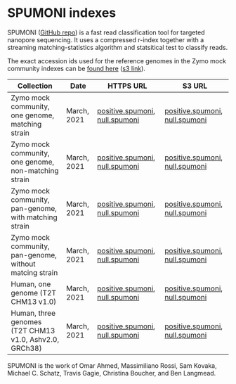 # SPUMONI indexes

SPUMONI ([GitHub repo](https://github.com/oma219/spumoni)) is a fast read classification tool for targeted nanopore sequencing.  It uses a compressed r-index together with a streaming matching-statistics algorithm and statsitical test to classify reads. 

The exact accession ids used for the reference genomes in the Zymo mock community indexes can be [found here][accessions] ([s3 link][accessions_s3]).

<div class="datatable-begin"></div>

Collection                                              | Date            | HTTPS URL                                                                         | S3 URL
------------------------------------------------------- | --------------- | --------------------------------------------------------------------------------- | -----------------------------------------------------------------------------------------
Zymo mock community, one genome, matching strain        |  March, 2021    | [positive.spumoni][zymo_pos_one_match], [null.spumoni][zymo_null_one_match]       | [positive.spumoni][zymo_pos_one_match_s3], [null.spumoni][zymo_null_one_match_s3]
Zymo mock community, one genome, non-matching strain    |  March, 2021    | [positive.spumoni][zymo_pos_one_nonmatch], [null.spumoni][zymo_null_one_nonmatch] | [positive.spumoni][zymo_pos_one_nonmatch_s3], [null.spumoni][zymo_null_one_nonmatch_s3]
Zymo mock community, pan-genome, with matching strain   |  March, 2021    | [positive.spumoni][zymo_pos_all_match], [null.spumoni][zymo_null_all_match]       | [positive.spumoni][zymo_pos_all_match_s3], [null.spumoni][zymo_null_all_match_s3]
Zymo mock community, pan-genome, without matcing strain |  March, 2021    | [positive.spumoni][zymo_pos_all_nonmatch], [null.spumoni][zymo_null_all_nonmatch] | [positive.spumoni][zymo_pos_all_nonmatch_s3], [null.spumoni][zymo_null_all_nonmatch_s3]
Human, one genome (T2T CHM13 v1.0)                      |  March, 2021    | [positive.spumoni][human1_pos], [null.spumoni][human1_null]                       | [positive.spumoni][human1_pos_s3], [null.spumoni][human1_null_s3]
Human, three genomes (T2T CHM13 v1.0, Ashv2.0, GRCh38)  |  March, 2021    | [positive.spumoni][human3_pos], [null.spumoni][human3_null]                       | [positive.spumoni][human3_pos_s3], [null.spumoni][human3_null_s3]

<div class="datatable-end"></div>

SPUMONI is the work of Omar Ahmed, Massimiliano Rossi, Sam Kovaka, Michael C. Schatz, Travis Gagie, Christina Boucher, and Ben Langmead.

[accessions]: https://genome-idx.s3.amazonaws.com/spumoni/refseq_accession_nums/accessions.zip
[accessions_s3]: s3://genome-idx/spumoni/refseq_accession_nums/accessions.zip

[zymo_pos_one_match]: https://genome-idx.s3.amazonaws.com/spumoni/mock_comm_one_genome_with_zymo_refs/mock_comm_one_genome_with_zymo_refs_positive_index.spumoni
[zymo_null_one_match]: https://genome-idx.s3.amazonaws.com/spumoni/mock_comm_one_genome_with_zymo_refs/mock_comm_one_genome_with_zymo_refs_null_index.spumoni
[zymo_pos_one_nonmatch]: https://genome-idx.s3.amazonaws.com/spumoni/mock_comm_one_genome_without_zymo_refs/mock_comm_one_genome_without_zymo_refs_positive_index.spumoni
[zymo_null_one_nonmatch]: https://genome-idx.s3.amazonaws.com/spumoni/mock_comm_one_genome_without_zymo_refs/mock_comm_one_genome_without_zymo_refs_null_index.spumoni

[zymo_pos_one_match_s3]: s3://genome-idx/spumoni/mock_comm_one_genome_with_zymo_refs/mock_comm_one_genome_with_zymo_refs_positive_index.spumoni
[zymo_null_one_match_s3]: s3://genome-idx/spumoni/mock_comm_one_genome_with_zymo_refs/mock_comm_one_genome_with_zymo_refs_null_index.spumoni
[zymo_pos_one_nonmatch_s3]: s3://genome-idx/spumoni/mock_comm_one_genome_without_zymo_refs/mock_comm_one_genome_without_zymo_refs_positive_index.spumoni
[zymo_null_one_nonmatch_s3]: s3://genome-idx/spumoni/mock_comm_one_genome_without_zymo_refs/mock_comm_one_genome_without_zymo_refs_null_index.spumoni

[zymo_pos_all_match]: https://genome-idx.s3.amazonaws.com/spumoni/mock_comm_all_genomes_with_zymo_refs/mock_comm_all_genomes_with_zymo_refs_positive_index.spumoni
[zymo_null_all_match]: https://genome-idx.s3.amazonaws.com/spumoni/mock_comm_all_genomes_with_zymo_refs/mock_comm_all_genomes_with_zymo_refs_null_index.spumoni
[zymo_pos_all_nonmatch]: https://genome-idx.s3.amazonaws.com/spumoni/mock_comm_all_genomes_without_zymo_refs/mock_comm_all_genomes_without_zymo_refs_positive_index.spumoni
[zymo_null_all_nonmatch]: https://genome-idx.s3.amazonaws.com/spumoni/mock_comm_all_genomes_without_zymo_refs/mock_comm_all_genomes_without_zymo_refs_null_index.spumoni

[zymo_pos_all_match_s3]: s3://genome-idx/spumoni/mock_comm_all_genomes_with_zymo_refs/mock_comm_all_genomes_with_zymo_refs_positive_index.spumoni
[zymo_null_all_match_s3]: s3://genome-idx/spumoni/mock_comm_all_genomes_with_zymo_refs/mock_comm_all_genomes_with_zymo_refs_null_index.spumoni
[zymo_pos_all_nonmatch_s3]: s3://genome-idx/spumoni/mock_comm_all_genomes_without_zymo_refs/mock_comm_all_genomes_without_zymo_refs_positive_index.spumoni
[zymo_null_all_nonmatch_s3]: s3://genome-idx/spumoni/mock_comm_all_genomes_without_zymo_refs/mock_comm_all_genomes_without_zymo_refs_null_index.spumoni

[human1_pos]: https://genome-idx.s3.amazonaws.com/spumoni/one_human_genome/one_human_genome_positive_index.spumoni
[human1_null]: https://genome-idx.s3.amazonaws.com/spumoni/one_human_genome/one_human_genome_null_index.spumoni
[human1_pos_s3]: s3://genome-idx/spumoni/one_human_genome/one_human_genome_positive_index.spumoni
[human1_null_s3]: s3://genome-idx/spumoni/one_human_genome/one_human_genome_null_index.spumoni

[human3_pos]: https://genome-idx.s3.amazonaws.com/spumoni/three_human_genomes/three_human_genomes_positive_index.spumoni
[human3_null]: https://genome-idx.s3.amazonaws.com/spumoni/three_human_genomes/three_human_genomes_null_index.spumoni
[human3_pos_s3]: s3://genome-idx/spumoni/three_human_genomes/three_human_genomes_positive_index.spumoni
[human3_null_s3]: s3://genome-idx/spumoni/three_human_genomes/three_human_genomes_null_index.spumoni
